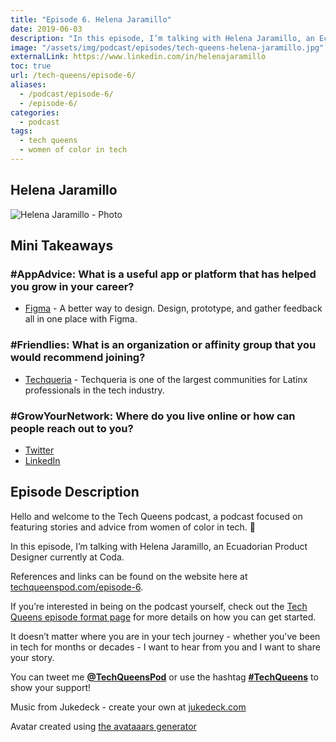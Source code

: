 ```yaml
---
title: "Episode 6. Helena Jaramillo"
date: 2019-06-03
description: "In this episode, I’m talking with Helena Jaramillo, an Ecuadorian Product Designer currently at Coda."
image: "/assets/img/podcast/episodes/tech-queens-helena-jaramillo.jpg"
externalLink: https://www.linkedin.com/in/helenajaramillo
toc: true
url: /tech-queens/episode-6/
aliases:
  - /podcast/episode-6/
  - /episode-6/
categories:
  - podcast
tags:
  - tech queens
  - women of color in tech
---
```


<!-- ## Recording

<iframe loading="lazy" src="" frameborder="0" scrolling="no" class="mt-1-sm" width="100%" height="auto"></iframe> -->

## Helena Jaramillo

![Helena Jaramillo - Photo](https://i.imgur.com/WYbTR1Y.png)

## Mini Takeaways

### **#AppAdvice**: What is a useful app or platform that has helped you grow in your career?

- [Figma](https://www.figma.com/) - A better way to design. Design, prototype, and gather feedback all in one place with Figma.

### **#Friendlies**: What is an organization or affinity group that you would recommend joining?

- [Techqueria](https://techqueria.org) - Techqueria is one of the largest communities for Latinx professionals in the tech industry.

### **#GrowYourNetwork**: Where do you live online or how can people reach out to you?

- [Twitter](https://twitter.com/helenajar)
- [LinkedIn](https://www.linkedin.com/in/helenajaramillo)

## Episode Description

Hello and welcome to the Tech Queens podcast, a podcast focused on featuring stories and advice from women of color in tech. 👑

In this episode, I’m talking with Helena Jaramillo, an Ecuadorian Product Designer currently at Coda.

References and links can be found on the website here at [techqueenspod.com/episode-6](https://techqueenspod.com/episode-6).

If you’re interested in being on the podcast yourself, check out the [Tech Queens episode format page](https://techqueenspod.com/episode-format) for more details on how you can get started.

It doesn’t matter where you are in your tech journey - whether you've been in tech for months or decades - I want to hear from you and I want to share your story.

You can tweet me **[@TechQueensPod](https://twitter.com/TechQueensPod)** or use the hashtag **[#TechQueens](https://twitter.com/hashtag/TechQueens?lang=en)** to show your support!

Music from Jukedeck - create your own at [jukedeck.com](https://jukedeck.com)

Avatar created using [the avataaars generator](https://getavataaars.com/)
